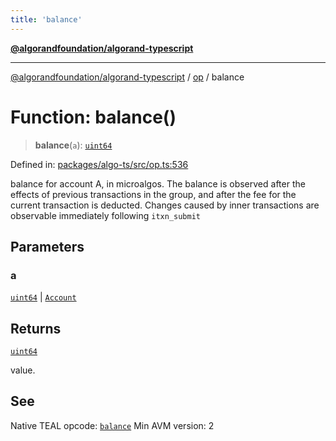```yaml
---
title: 'balance'
---
```


[**@algorandfoundation/algorand-typescript**](../../README.md)

---

[@algorandfoundation/algorand-typescript](../../README.md) / [op](../README.md) / balance

# Function: balance()

> **balance**(`a`): [`uint64`](../../index/type-aliases/uint64.md)

Defined in: [packages/algo-ts/src/op.ts:536](https://github.com/algorandfoundation/puya-ts/blob/main/packages/algo-ts/src/op.ts#L536)

balance for account A, in microalgos. The balance is observed after the effects of previous transactions in the group, and after the fee for the current transaction is deducted. Changes caused by inner transactions are observable immediately following `itxn_submit`

## Parameters

### a

[`uint64`](../../index/type-aliases/uint64.md) | [`Account`](../../index/type-aliases/Account.md)

## Returns

[`uint64`](../../index/type-aliases/uint64.md)

value.

## See

Native TEAL opcode: [`balance`](https://developer.algorand.org/docs/get-details/dapps/avm/teal/opcodes/v10/#balance)
Min AVM version: 2
